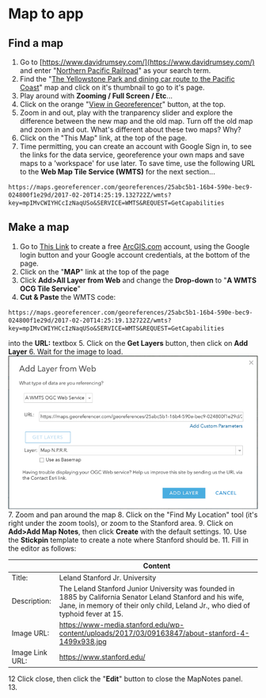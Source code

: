 # Map to app 

## Find a map

1. Go to [https://www.davidrumsey.com/](https://www.davidrumsey.com/) and enter "[Northern Pacific Railroad](https://www.davidrumsey.com/luna/servlet/view/search?sort=Pub_List_No_InitialSort%2CPub_Date%2CPub_List_No%2CSeries_No&q=Northern+Pacific+Railroad&search=Go)" as your search term.
2. Find the "[The Yellowstone Park and dining car route to the Pacific Coast](https://www.davidrumsey.com/luna/servlet/detail/RUMSEY~8~1~24214~880043:Map-N-P-R-R-?sort=Pub_List_No_InitialSort%2CPub_Date%2CPub_List_No%2CSeries_No&qvq=q:Northern%20Pacific%20Railroad;sort:Pub_List_No_InitialSort%2CPub_Date%2CPub_List_No%2CSeries_No;lc:RUMSEY~8~1&mi=30&trs=68)" map and click on it's thumbnail to go to it's page.
3. Play around with **Zooming / Full Screen / Etc**...
4. Click on the orange "[View in Georeferencer](https://davidrumsey.georeferencer.com/maps/ff493e4e-68b4-5a78-869a-d47c9649ff60/view)" button, at the top.
5. Zoom in and out, play with the tranparency slider and explore the difference between the new map and the old map. Turn off the old map and zoom in and out. What's different about these two maps? Why?
6. Click on the "This Map" link, at the top of the page.
7. Time permitting, you can create an account with Google Sign in, to see the links for the data service, georeference your own maps and save maps to a 'workspace' for use later. To save time, use the following URL to the **Web Map Tile Service (WMTS)** for the next section...

```
https://maps.georeferencer.com/georeferences/25abc5b1-16b4-590e-bec9-024800f1e29d/2017-02-20T14:25:19.132722Z/wmts?key=mpIMvCWIYHCcIzNaqUSo&SERVICE=WMTS&REQUEST=GetCapabilities
```

## Make a map

1. Go to [This Link](https://www.arcgis.com/sharing/rest/oauth2/signup?client_id=arcgisonline&redirect_uri=http://www.arcgis.com&response_type=token) to create a free [ArcGIS.com](https://www.arcgis.com/index.html#) account, using the Google login button and your Google account credentials, at the bottom of the page. 
2. Click on the "**MAP**" link at the top of the page
3. Click **Add>All Layer from Web** and change the **Drop-down** to "**A WMTS OCG Tile Service**"
4. **Cut & Paste** the WMTS code:
```
https://maps.georeferencer.com/georeferences/25abc5b1-16b4-590e-bec9-024800f1e29d/2017-02-20T14:25:19.132722Z/wmts?key=mpIMvCWIYHCcIzNaqUSo&SERVICE=WMTS&REQUEST=GetCapabilities
```
into the **URL:** textbox
5. Click on the **Get Layers** button, then click on **Add Layer**
6. Wait for the image to load.
![](./images/WMTS.png)
7. Zoom and pan around the map
8. Click on the "Find My Location" tool (it's right under the zoom tools), or zoom to the Stanford area. 
9. Click on **Add>Add Map Notes**, then click **Create** with the default settings.
10. Use the **Stickpin** template to create a note where Stanford should be.
11. Fill in the editor as follows:

|                 | **Content**                                                                                                                                                                                     |
|-----------------|-------------------------------------------------------------------------------------------------------------------------------------------------------------------------------------------------|
|          Title: | Leland Stanford Jr. University                                                                                                                                                                  |
|    Description: | The Leland Stanford Junior University was founded in 1885 by California Senator Leland Stanford and his wife, Jane, in memory of their only child, Leland Jr., who died of typhoid fever at 15. |
|      Image URL: | https://www-media.stanford.edu/wp-content/uploads/2017/03/09163847/about-stanford-4-1499x938.jpg                                                                                                |
| Image Link URL: | https://www.stanford.edu/                                                                                                                                                                       |

12 Click close, then click the "**Edit**" button to close the MapNotes panel.   
13. 
 
